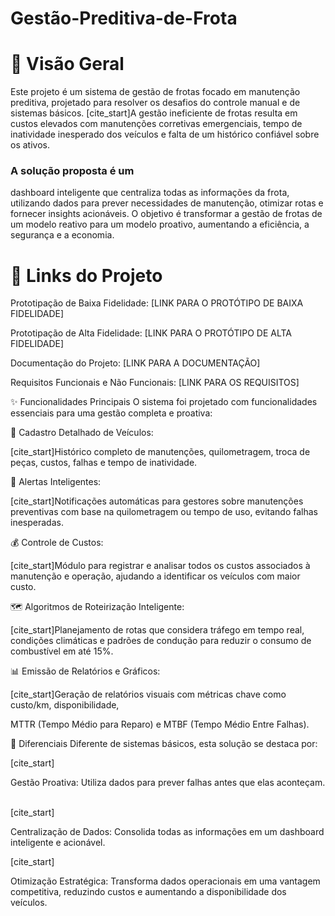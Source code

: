 # Gestão-Preditiva-de-Frota

# 📖 Visão Geral
Este projeto é um sistema de gestão de frotas focado em manutenção preditiva, projetado para resolver os desafios do controle manual e de sistemas básicos. [cite_start]A gestão ineficiente de frotas resulta em custos elevados com manutenções corretivas emergenciais, tempo de inatividade inesperado dos veículos e falta de um histórico confiável sobre os ativos.   

### A solução proposta é um 
dashboard inteligente que centraliza todas as informações da frota, utilizando dados para prever necessidades de manutenção, otimizar rotas e fornecer insights acionáveis. O objetivo é transformar a gestão de frotas de um modelo reativo para um modelo proativo, aumentando a eficiência, a segurança e a economia.

# 🔗 Links do Projeto
Prototipação de Baixa Fidelidade: [LINK PARA O PROTÓTIPO DE BAIXA FIDELIDADE]

Prototipação de Alta Fidelidade: [LINK PARA O PROTÓTIPO DE ALTA FIDELIDADE]

Documentação do Projeto: [LINK PARA A DOCUMENTAÇÃO]

Requisitos Funcionais e Não Funcionais: [LINK PARA OS REQUISITOS]

✨ Funcionalidades Principais
O sistema foi projetado com funcionalidades essenciais para uma gestão completa e proativa:

📝 Cadastro Detalhado de Veículos:

[cite_start]Histórico completo de manutenções, quilometragem, troca de peças, custos, falhas e tempo de inatividade.   

🔔 Alertas Inteligentes:

[cite_start]Notificações automáticas para gestores sobre manutenções preventivas com base na quilometragem ou tempo de uso, evitando falhas inesperadas.   

💰 Controle de Custos:

[cite_start]Módulo para registrar e analisar todos os custos associados à manutenção e operação, ajudando a identificar os veículos com maior custo.   

🗺️ Algoritmos de Roteirização Inteligente:

[cite_start]Planejamento de rotas que considera tráfego em tempo real, condições climáticas e padrões de condução para reduzir o consumo de combustível em até 15%.   

📊 Emissão de Relatórios e Gráficos:

[cite_start]Geração de relatórios visuais com métricas chave como custo/km, disponibilidade, 

MTTR (Tempo Médio para Reparo) e MTBF (Tempo Médio Entre Falhas).   

🚀 Diferenciais
Diferente de sistemas básicos, esta solução se destaca por:

[cite_start]

Gestão Proativa: Utiliza dados para prever falhas antes que elas aconteçam.   

[cite_start]

Centralização de Dados: Consolida todas as informações em um dashboard inteligente e acionável.   

[cite_start]

Otimização Estratégica: Transforma dados operacionais em uma vantagem competitiva, reduzindo custos e aumentando a disponibilidade dos veículos. 
